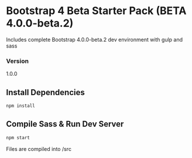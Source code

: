 # Bootstrap 4 Beta Starter Pack (BETA 4.0.0-beta.2)

Includes complete Bootstrap 4.0.0-beta.2 dev environment with gulp and sass


### Version

1.0.0

## Install Dependencies

```bash
npm install 
```

## Compile Sass & Run Dev Server

```bash
npm start
```

Files are compiled into /src